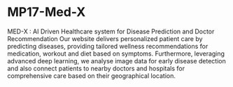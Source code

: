 # MP17-Med-X
MED-X : AI Driven Healthcare system for Disease Prediction and Doctor Recommendation
Our website delivers personalized patient care by predicting diseases, providing tailored wellness recommendations for medication, workout and diet based on symptoms. 
Furthermore, leveraging advanced deep learning, we analyse image data for early disease detection and also connect patients to nearby doctors and hospitals for comprehensive care based on their geographical location.
